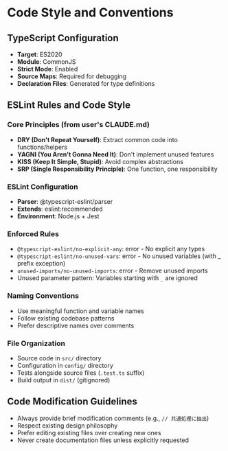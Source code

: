 # Code Style and Conventions

## TypeScript Configuration
- **Target**: ES2020
- **Module**: CommonJS
- **Strict Mode**: Enabled
- **Source Maps**: Required for debugging
- **Declaration Files**: Generated for type definitions

## ESLint Rules and Code Style
### Core Principles (from user's CLAUDE.md)
- **DRY (Don't Repeat Yourself)**: Extract common code into functions/helpers
- **YAGNI (You Aren't Gonna Need It)**: Don't implement unused features
- **KISS (Keep It Simple, Stupid)**: Avoid complex abstractions
- **SRP (Single Responsibility Principle)**: One function, one responsibility

### ESLint Configuration
- **Parser**: @typescript-eslint/parser
- **Extends**: eslint:recommended
- **Environment**: Node.js + Jest

### Enforced Rules
- `@typescript-eslint/no-explicit-any`: error - No explicit any types
- `@typescript-eslint/no-unused-vars`: error - No unused variables (with _ prefix exception)
- `unused-imports/no-unused-imports`: error - Remove unused imports
- Unused parameter pattern: Variables starting with `_` are ignored

### Naming Conventions
- Use meaningful function and variable names
- Follow existing codebase patterns
- Prefer descriptive names over comments

### File Organization
- Source code in `src/` directory
- Configuration in `config/` directory
- Tests alongside source files (`.test.ts` suffix)
- Build output in `dist/` (gitignored)

## Code Modification Guidelines
- Always provide brief modification comments (e.g., `// 共通処理に抽出`)
- Respect existing design philosophy
- Prefer editing existing files over creating new ones
- Never create documentation files unless explicitly requested